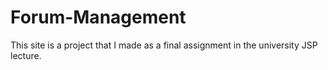 # Forum-Management
This site is a project that I made as a final assignment in the university JSP lecture.
